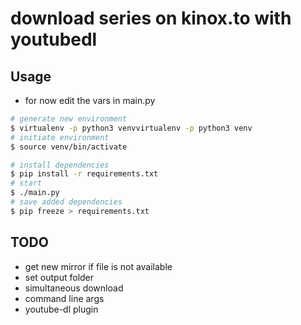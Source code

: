 # download series on kinox.to with youtubedl

## Usage

* for now edit the vars in main.py

```bash
# generate new environment
$ virtualenv -p python3 venvvirtualenv -p python3 venv
# initiate environment
$ source venv/bin/activate

# install dependencies
$ pip install -r requirements.txt
# start
$ ./main.py
# save added dependencies
$ pip freeze > requirements.txt
```

## TODO

* get new mirror if file is not available
* set output folder
* simultaneous download
* command line args
* youtube-dl plugin
